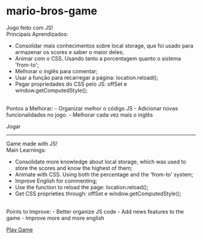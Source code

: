 # mario-bros-game

Jogo feito com JS!
<br>
Principais Aprendizados: 
- Consolidar mais conhecimentos sobre local storage, que foi usado para armazenar os scores e saber o maior deles;
- Animar com o CSS. Usando tanto a porcentagem quanto o sistema 'from-to';
- Melhorar o inglês para comentar;
- Usar a função para recarregar a página: location.reload();
- Pegar propriedades do CSS pelo JS: offSet e window.getComputedStyle();
<br>
Pontos a Melhorar:
-  Organizar melhor o código JS 
- Adicionar novas funcionalidades no jogo. 
- Melhorar cada vez mais o inglês

<a ref="https://roberiof.github.io/mario-bros-game/index.html"> Jogar </a>

<hr>

Game made with JS!
<br>
Main Learnings: 
- Consolidate more knowledge about local storage, which was used to store the scores and know the highest of them;
- Animate with CSS. Using both the percentage and the 'from-to' system;
- Improve English for commenting;
- Use the function to reload the page: location.reload();
- Get CSS proprieties through: offSet e window.getComputedStyle();
<br>
Points to Improve:
- Better organize JS code
- Add news features to the game 
- Improve more and more english

<a href="https://roberiof.github.io/mario-bros-game/index.html"> Play Game </a>

